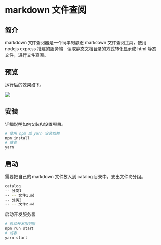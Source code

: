 # markdown 文件查阅

## 简介

markdown 文件查阅器是一个简单的静态 markdown 文件查阅工具，使用 nodejs express 搭建的服务端，读取静态文档目录的方式转化显示成 html 静态文件，进行文件查阅。

## 预览

运行后的效果如下。

![](http://111.229.165.93:3000/file/preview?file=file_1743487786639_image.png)

## 安装

详细说明如何安装和设置项目。

```bash
# 使用 npm 或 yarn 安装依赖
npm install
# 或者
yarn
```

## 启动

需要把自己的 markdown 文件放入到 catalog 目录中，支出文件夹分组。

```bash
catalog
-- 分类1
-- -- 文件1.md
-- 分类2
-- -- 文件2.md
```

启动开发服务器

```bash
# 启动开发服务器
npm run start
# 或者
yarn start
```

